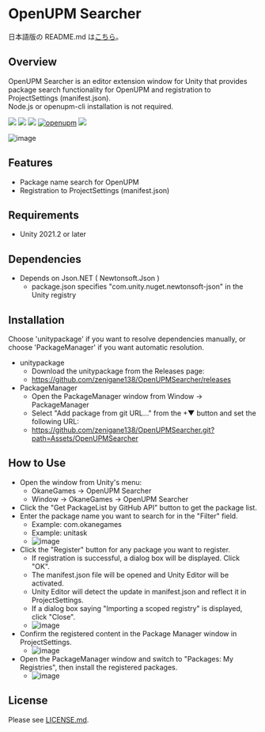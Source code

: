 # OpenUPM Searcher
日本語版の README.md は[こちら](/README_ja.md)。  

## Overview
OpenUPM Searcher is an editor extension window for Unity that provides package search functionality for OpenUPM and registration to ProjectSettings (manifest.json).  
Node.js or openupm-cli installation is not required.

![](https://img.shields.io/badge/Unity-2021.2%20or%20later-lightgrey)
[![](https://img.shields.io/badge/license-MIT-orange)](https://github.com/zenigane138/AnythingBookmark/blob/main/LICENSE.md)
[![](https://img.shields.io/badge/readme-%E6%97%A5%E6%9C%AC%E8%AA%9E%E7%89%88-red)](/README_ja.md)
[![openupm](https://img.shields.io/npm/v/com.okanegames.openupmsearcher?label=openupm&registry_uri=https://package.openupm.com)](https://openupm.com/packages/com.okanegames.openupmsearcher/)
[![](https://img.shields.io/badge/Follow-FFFFFF.svg?logo=twitter&style=flat)](https://twitter.com/intent/follow?screen_name=zenigane138)

![image](https://user-images.githubusercontent.com/36072156/233836921-1c8cb572-5666-4cf9-9082-0d24895702cb.png)

## Features
- Package name search for OpenUPM
- Registration to ProjectSettings (manifest.json)

## Requirements
- Unity 2021.2 or later

## Dependencies
- Depends on Json.NET ( Newtonsoft.Json )  
  - package.json specifies "com.unity.nuget.newtonsoft-json" in the Unity registry  

## Installation
Choose 'unitypackage' if you want to resolve dependencies manually, or choose 'PackageManager' if you want automatic resolution.  
- unitypackage
  - Download the unitypackage from the Releases page:
  - https://github.com/zenigane138/OpenUPMSearcher/releases
- PackageManager
  - Open the PackageManager window from Window -> PackageManager
  - Select "Add package from git URL..." from the +▼ button and set the following URL:
  - https://github.com/zenigane138/OpenUPMSearcher.git?path=Assets/OpenUPMSearcher

## How to Use
- Open the window from Unity's menu:
  - OkaneGames -> OpenUPM Searcher
  - Window -> OkaneGames -> OpenUPM Searcher
- Click the "Get PackageList by GitHub API" button to get the package list.
- Enter the package name you want to search for in the "Filter" field.
  - Example: com.okanegames
  - Example: unitask
  - ![image](https://user-images.githubusercontent.com/36072156/233836921-1c8cb572-5666-4cf9-9082-0d24895702cb.png)
- Click the "Register" button for any package you want to register.
  - If registration is successful, a dialog box will be displayed. Click "OK".
  - The manifest.json file will be opened and Unity Editor will be activated.
  - Unity Editor will detect the update in manifest.json and reflect it in ProjectSettings.
  - If a dialog box saying "Importing a scoped registry" is displayed, click "Close".
  - ![image](https://user-images.githubusercontent.com/36072156/233837007-1fafcb7e-84fc-4f35-ab1e-b9175505ea23.png)
- Confirm the registered content in the Package Manager window in ProjectSettings.
  - ![image](https://user-images.githubusercontent.com/36072156/233837167-e91bf218-5ce3-486d-a06e-4db5e53a2d24.png)
- Open the PackageManager window and switch to "Packages: My Registries", then install the registered packages.
  - ![image](https://user-images.githubusercontent.com/36072156/233837264-a8c49243-24c9-4348-9a44-258762687b77.png)

## License
Please see [LICENSE.md](/LICENSE.md).
